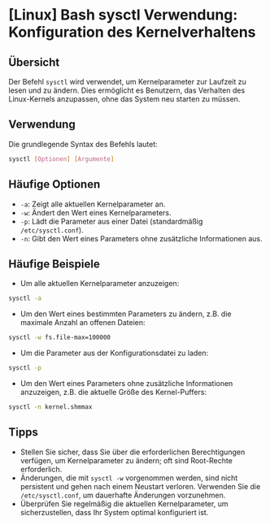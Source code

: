 # [Linux] Bash sysctl Verwendung: Konfiguration des Kernelverhaltens

## Übersicht
Der Befehl `sysctl` wird verwendet, um Kernelparameter zur Laufzeit zu lesen und zu ändern. Dies ermöglicht es Benutzern, das Verhalten des Linux-Kernels anzupassen, ohne das System neu starten zu müssen.

## Verwendung
Die grundlegende Syntax des Befehls lautet:

```bash
sysctl [Optionen] [Argumente]
```

## Häufige Optionen
- `-a`: Zeigt alle aktuellen Kernelparameter an.
- `-w`: Ändert den Wert eines Kernelparameters.
- `-p`: Lädt die Parameter aus einer Datei (standardmäßig `/etc/sysctl.conf`).
- `-n`: Gibt den Wert eines Parameters ohne zusätzliche Informationen aus.

## Häufige Beispiele
- Um alle aktuellen Kernelparameter anzuzeigen:

```bash
sysctl -a
```

- Um den Wert eines bestimmten Parameters zu ändern, z.B. die maximale Anzahl an offenen Dateien:

```bash
sysctl -w fs.file-max=100000
```

- Um die Parameter aus der Konfigurationsdatei zu laden:

```bash
sysctl -p
```

- Um den Wert eines Parameters ohne zusätzliche Informationen anzuzeigen, z.B. die aktuelle Größe des Kernel-Puffers:

```bash
sysctl -n kernel.shmmax
```

## Tipps
- Stellen Sie sicher, dass Sie über die erforderlichen Berechtigungen verfügen, um Kernelparameter zu ändern; oft sind Root-Rechte erforderlich.
- Änderungen, die mit `sysctl -w` vorgenommen werden, sind nicht persistent und gehen nach einem Neustart verloren. Verwenden Sie die `/etc/sysctl.conf`, um dauerhafte Änderungen vorzunehmen.
- Überprüfen Sie regelmäßig die aktuellen Kernelparameter, um sicherzustellen, dass Ihr System optimal konfiguriert ist.